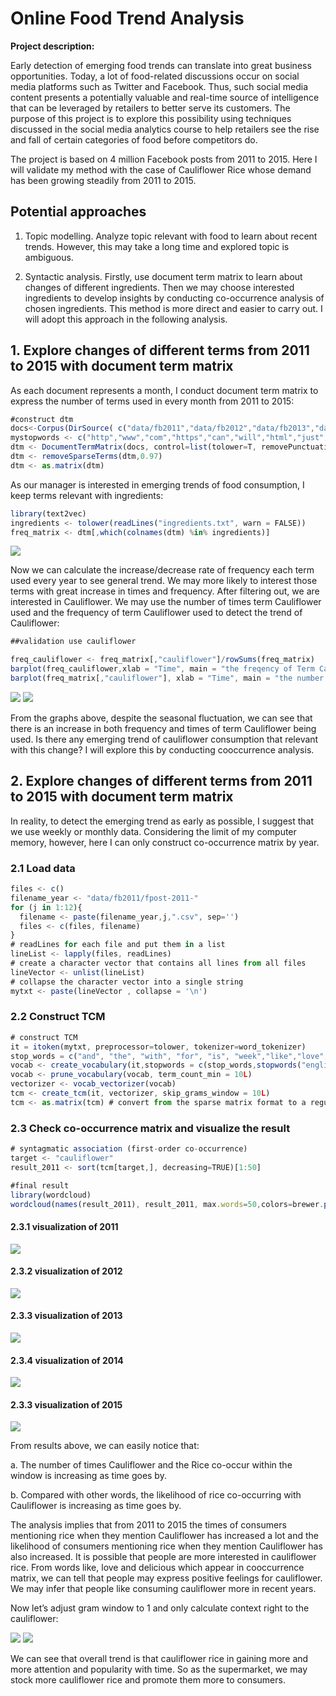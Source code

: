 # Online Food Trend Analysis

**Project description:** 

Early detection of emerging food trends can translate into great business opportunities. Today, a lot of food-related discussions occur on social media platforms such as Twitter and Facebook. Thus, such social media content presents a potentially valuable and real-time source of intelligence that can be leveraged by retailers to better serve its customers. The purpose of this project is to explore this possibility using techniques discussed in the social media analytics course to help retailers see the rise and fall of certain categories of food before competitors do. 

The project is based on 4 million Facebook posts from 2011 to 2015. Here I will validate my method with the case of Cauliflower Rice whose demand has been growing steadily from 2011 to 2015.

## Potential approaches

1. Topic modelling. Analyze topic relevant with food to learn about recent trends. However, this may take a long time and explored topic is ambiguous.

2. Syntactic analysis. Firstly, use document term matrix to learn about changes of different ingredients. Then we may choose interested ingredients to develop insights by conducting co-occurrence analysis of chosen ingredients. This method is more direct and easier to carry out. I will adopt this approach in the following analysis.

## 1. Explore changes of different terms from 2011 to 2015 with document term matrix

As each document represents a month, I conduct document term matrix to express the number of terms used in every month from 2011 to 2015:

```javascript
#construct dtm
docs<-Corpus(DirSource( c("data/fb2011","data/fb2012","data/fb2013","data/fb2014","data/fb2015") ))
mystopwords <- c("http","www","com","https","can","will","html","just","know","now","one","day","time","year","got","made","don","today","will","really","ever","may","make","use","also","get","week","minutes")
dtm <- DocumentTermMatrix(docs, control=list(tolower=T, removePunctuation=T, removeNumbers=T, stripWhitespace=T, stopwords=c(mystopwords,stopwords("english"), stopwords("spanish"))))
dtm <- removeSparseTerms(dtm,0.97)
dtm <- as.matrix(dtm)
```

As our manager is interested in emerging trends of food consumption, I keep terms relevant with ingredients:

```javascript
library(text2vec)
ingredients <- tolower(readLines("ingredients.txt", warn = FALSE))
freq_matrix <- dtm[,which(colnames(dtm) %in% ingredients)]
```
<img src="https://github.com/yaliu0703/OnlineFoodTrendAnalysis/blob/master/img/dtm1.png?raw=true"/>

Now we can calculate the increase/decrease rate of frequency each term used every year to see general trend. We may more likely to interest those terms with great increase in times and frequency. After filtering out, we are interested in Cauliflower. We may use the number of times term Cauliflower used and the frequency of term Cauliflower used to detect the trend of Cauliflower:

```javascript
##validation use cauliflower

freq_cauliflower <- freq_matrix[,"cauliflower"]/rowSums(freq_matrix)
barplot(freq_cauliflower,xlab = "Time", main = "the freqency of Term Cauliflower used")
barplot(freq_matrix[,"cauliflower"], xlab = "Time", main = "the number of Term Cauliflower used")
```
<img src="https://github.com/yaliu0703/OnlineFoodTrendAnalysis/blob/master/img/the%20frequency%20of%20cauliflower%20used.png?raw=true"/>

<img src="https://github.com/yaliu0703/OnlineFoodTrendAnalysis/blob/master/img/the%20number%20of%20Term%20Cauliflower%20used.png?raw=true"/>

From the graphs above, despite the seasonal fluctuation, we can see that there is an increase in both frequency and times of term Cauliflower being used. Is there any emerging trend of cauliflower consumption that relevant with this change? I will explore this by conducting cooccurrence analysis.

## 2. Explore changes of different terms from 2011 to 2015 with document term matrix

In reality, to detect the emerging trend as early as possible, I suggest that we use weekly or monthly data. Considering the limit of my computer memory, however, here I can only construct co-occurrence matrix by year.

### 2.1 Load data

```javascript
files <- c()
filename_year <- "data/fb2011/fpost-2011-"
for (j in 1:12){
  filename <- paste(filename_year,j,".csv", sep='')
  files <- c(files, filename)
}
# readLines for each file and put them in a list
lineList <- lapply(files, readLines)
# create a character vector that contains all lines from all files
lineVector <- unlist(lineList)
# collapse the character vector into a single string
mytxt <- paste(lineVector , collapse = '\n')
```

### 2.2 Construct TCM

```javascript
# construct TCM
it = itoken(mytxt, preprocessor=tolower, tokenizer=word_tokenizer)
stop_words = c("and", "the", "with", "for", "is", "week","like","love","make","recipes","cook","good","making","cup","http","on","a","of","this","one","2011","sweet","easy","just","add","1","2","3","4","5","6","7","8","9","0","01","02","03","04","05","06","07","08","09","one","just","made","red","will","new","day","best")  
vocab <- create_vocabulary(it,stopwords = c(stop_words,stopwords("english")))
vocab <- prune_vocabulary(vocab, term_count_min = 10L)
vectorizer <- vocab_vectorizer(vocab)
tcm <- create_tcm(it, vectorizer, skip_grams_window = 10L) 
tcm <- as.matrix(tcm) # convert from the sparse matrix format to a regular one
```
### 2.3 Check co-occurrence matrix and visualize the result

```javascript
# syntagmatic association (first-order co-occurrence)
target <- "cauliflower" 
result_2011 <- sort(tcm[target,], decreasing=TRUE)[1:50]

#final result
library(wordcloud)
wordcloud(names(result_2011), result_2011, max.words=50,colors=brewer.pal(8, "Dark2"))
```
#### 2.3.1 visualization of 2011
<img src="https://github.com/yaliu0703/OnlineFoodTrendAnalysis/blob/master/img/result+wordcloud_2011.jpg?raw=true"/>

#### 2.3.2 visualization of 2012
<img src="https://github.com/yaliu0703/OnlineFoodTrendAnalysis/blob/master/img/result+wordcloud_2012.jpg?raw=true"/>

#### 2.3.3 visualization of 2013
<img src="https://github.com/yaliu0703/OnlineFoodTrendAnalysis/blob/master/img/result+wordcloud_2013.jpg?raw=true"/>

#### 2.3.4 visualization of 2014
<img src="https://github.com/yaliu0703/OnlineFoodTrendAnalysis/blob/master/img/result+wordcloud_2014.jpg?raw=true"/>

#### 2.3.3 visualization of 2015
<img src="https://github.com/yaliu0703/OnlineFoodTrendAnalysis/blob/master/img/result+wordcloud_2015.jpg?raw=true"/>

From results above, we can easily notice that:

a. The number of times Cauliflower and the Rice co-occur within the window is increasing as time goes by.

b. Compared with other words, the likelihood of rice co-occurring with Cauliflower is increasing as time goes by.

The analysis implies that from 2011 to 2015 the times of consumers mentioning rice when they mention Cauliflower has increased a lot and the likelihood of consumers mentioning rice when they mention Cauliflower has also increased. It is possible that people are more interested in cauliflower rice. From words like, love and delicious which appear in cooccurrence matrix, we can tell that people may express positive feelings for cauliflower. We may infer that people like consuming cauliflower more in recent years.

Now let’s adjust gram window to 1 and only calculate context right to the cauliflower:

<img src="https://github.com/yaliu0703/OnlineFoodTrendAnalysis/blob/master/img/result_1L%20window.png?raw=true"/>

<img src="https://github.com/yaliu0703/OnlineFoodTrendAnalysis/blob/master/img/frquency%20of%20cauliflower%20rice.png?raw=true"/>

We can see that overall trend is that cauliflower rice in gaining more and more attention and popularity with time. So as the supermarket, we may stock more cauliflower rice and promote them more to consumers.




















